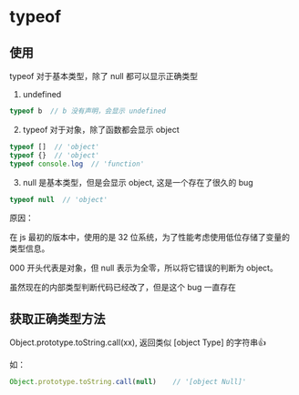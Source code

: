 # typeof

## 使用

typeof 对于基本类型，除了 null 都可以显示正确类型

1. undefined
```js
typeof b  // b 没有声明，会显示 undefined
```

2. typeof 对于对象，除了函数都会显示 object
```js
typeof []  // 'object'
typeof {}  // 'object'
typeof console.log  // 'function'
```

3. null 是基本类型，但是会显示 object, 这是一个存在了很久的 bug
```js
typeof null  // 'object'
```

原因：

在 js 最初的版本中，使用的是 32 位系统，为了性能考虑使用低位存储了变量的类型信息。

000 开头代表是对象，但 null 表示为全零，所以将它错误的判断为 object。

虽然现在的内部类型判断代码已经改了，但是这个 bug 一直存在



## 获取正确类型方法

Object.prototype.toString.call(xx), 返回类似 [object Type] 的字符串👍

如：
```js
Object.prototype.toString.call(null)    // '[object Null]'
```



